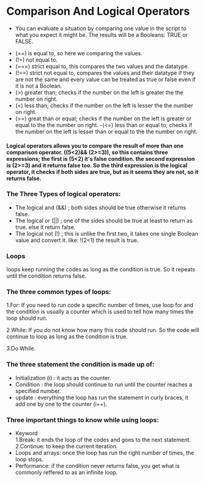 # Comparison  And Logical Operators 
* You can evaluate a situation by comparing one value in the script to what you expect it might be. The results will be a Booleans: TRUE or FALSE.
- (==) is equal to, so here we comparing the values.
- (!=) not equal to.
- (===) strict equal to, this compares the two values and the datatype.
- (!==) strict not equal to, compares the values and their datatype if they are not the same and every value can be treated as true or false even if it is not a Boolean.
 - (>) greater than; checks if the number on the left is greater the the number on right.
 - (<) less than; checks if the number on the left is lesser the the number on right.
 - (>=) great than or equal; checks if the number on the left is greater or equal to the the number on right.
 -(<=) less than or equal to; checks if the number on the left is lesser than or equal to  the the number on right.



 #### Logical operators allows you to compare the result of more than one comparison operator. ((5<2)&& (2>=3)), so this contains three expressions; the first is (5<2) it's false condition. the second expression is (2>=3) and it returns false too. So the third expression is the logical operator, it checks if both sides are true, but as it seems they are not, so it returns false.

 ### The Three Types of logical operators:
 * The logical and (&&) ; both sides should be true otherwise it returns false.
 * The logical or (||) ; one of the sides should be true at least to return as true. else it return false.
 * The logical not (!) ; this is unlike the first two, it takes one single Boolean value and convert it. like: !(2<1) the result is true.


  ### Loops 
  loops keep running the codes as long as the condition is true. So it repeats until the condition returns false.
  
  ### The three common types of loops:
  1.For:
  If you need to run code a specific number of times, use loop for and the condition is usually a counter which is used to tell how many times the loop should run.

  2.While:
  If you do not know how many this code should run. So the code will continue to loop as long as the condition is true.

  3.Do While.


  ### The three statement the condition is made up of:
  * Initialization (i) : it acts as the counter.
  * Condition : the loop should continue to run until the counter reaches a specified number.
  * update : everything the loop has run the statement in curly braces, it add one by one to the counter (i++).

  ### Three important things to know while using loops:
  - Keyword  
  1.Break: it ends the loop of the codes and goes to the next statement.
  2.Continue: to keep the current iteration.
  - Loops and arrays: 
  once the loop has run the right number of times, the loop stops.
  - Performance:
  if the condition never returns false, you get what is commonly reffered to as an infinite loop.
  
